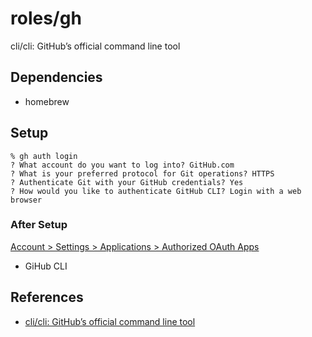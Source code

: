 # roles/gh
cli/cli: GitHub’s official command line tool



## Dependencies
- homebrew



## Setup
```
% gh auth login
? What account do you want to log into? GitHub.com
? What is your preferred protocol for Git operations? HTTPS
? Authenticate Git with your GitHub credentials? Yes
? How would you like to authenticate GitHub CLI? Login with a web browser
```


### After Setup
[Account > Settings > Applications > Authorized OAuth Apps](https://github.com/settings/applications)

- GiHub CLI



## References
- [cli/cli: GitHub’s official command line tool](https://github.com/cli/cli)

